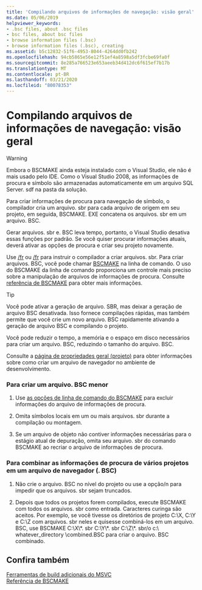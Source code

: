 ```yaml
---
title: 'Compilando arquivos de informações de navegação: visão geral'
ms.date: 05/06/2019
helpviewer_keywords:
- .bsc files, about .bsc files
- bsc files, about bsc files
- browse information files (.bsc)
- browse information files (.bsc), creating
ms.assetid: b5c12832-51f6-4953-8044-4264dd0fb242
ms.openlocfilehash: 94cb5865e56e12f51ef4a8598a5df3fcbe69fa0f
ms.sourcegitcommit: 8e285a766523e653aeeb34d412dc6f615ef7b17b
ms.translationtype: MT
ms.contentlocale: pt-BR
ms.lasthandoff: 03/21/2020
ms.locfileid: "80078353"
---
```

# <a name="building-browse-information-files-overview"></a>Compilando arquivos de informações de navegação: visão geral

> [!WARNING]
> Embora o BSCMAKE ainda esteja instalado com o Visual Studio, ele não é mais usado pelo IDE. Como o Visual Studio 2008, as informações de procura e símbolo são armazenadas automaticamente em um arquivo SQL Server. sdf na pasta da solução.

Para criar informações de procura para navegação de símbolo, o compilador cria um arquivo. sbr para cada arquivo de origem em seu projeto, em seguida, BSCMAKE. EXE concatena os arquivos. sbr em um arquivo. BSC.

Gerar arquivos. sbr e. BSC leva tempo, portanto, o Visual Studio desativa essas funções por padrão. Se você quiser procurar informações atuais, deverá ativar as opções de procura e criar seu projeto novamente.

Use [/fr](fr-fr-create-dot-sbr-file.md) ou [/fr](fr-fr-create-dot-sbr-file.md) para instruir o compilador a criar arquivos. sbr. Para criar arquivos. BSC, você pode chamar [BSCMAKE](bscmake-command-line.md) na linha de comando. O uso do BSCMAKE da linha de comando proporciona um controle mais preciso sobre a manipulação de arquivos de informações de procura. Consulte [referência de BSCMAKE](bscmake-reference.md) para obter mais informações.

> [!TIP]
>  Você pode ativar a geração de arquivo. SBR, mas deixar a geração de arquivo BSC desativada. Isso fornece compilações rápidas, mas também permite que você crie um novo arquivo. BSC rapidamente ativando a geração de arquivo BSC e compilando o projeto.

Você pode reduzir o tempo, a memória e o espaço em disco necessários para criar um arquivo. BSC, reduzindo o tamanho do arquivo. BSC.

Consulte a [página de propriedades geral (projeto)](general-property-page-project.md) para obter informações sobre como criar um arquivo de navegador no ambiente de desenvolvimento.

### <a name="to-create-a-smaller-bsc-file"></a>Para criar um arquivo. BSC menor

1. Use [as opções de linha de comando do BSCMAKE](bscmake-options.md) para excluir informações do arquivo de informações de procura.

1. Omita símbolos locais em um ou mais arquivos. sbr durante a compilação ou montagem.

1. Se um arquivo de objeto não contiver informações necessárias para o estágio atual de depuração, omita seu arquivo. sbr do comando BSCMAKE ao recriar o arquivo de informações de procura.

### <a name="to-combine-the-browse-information-from-several-projects-into-one-browser-file-bsc"></a>Para combinar as informações de procura de vários projetos em um arquivo de navegador (. BSC)

1. Não crie o arquivo. BSC no nível do projeto ou use a opção/n para impedir que os arquivos. sbr sejam truncados.

1. Depois que todos os projetos forem compilados, execute BSCMAKE com todos os arquivos. sbr como entrada. Caracteres curinga são aceitos. Por exemplo, se você tivesse os diretórios de projeto C:\X, C:\Y e C:\Z com arquivos. sbr neles e quisesse combiná-los em um arquivo. BSC, use BSCMAKE C:\X\\\*. sbr C:\Y\\\*. sbr C:\Z\\\*. sbr/o c:\ whatever_directory \combined.BSC para criar o arquivo. BSC combinado.

## <a name="see-also"></a>Confira também

[Ferramentas de build adicionais do MSVC](c-cpp-build-tools.md)<br/>
[Referência de BSCMAKE](bscmake-reference.md)
